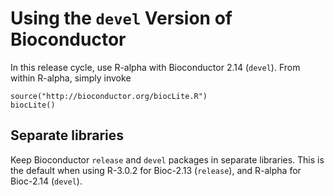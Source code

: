 Using the `devel` Version of Bioconductor
=========================================

In this release cycle, use R-alpha with Bioconductor 2.14
(`devel`). From within R-alpha, simply invoke

    source("http://bioconductor.org/biocLite.R")
    biocLite()
    
Separate libraries
------------------

Keep Bioconductor `release` and `devel` packages in
separate libraries. This is the default when using R-3.0.2 for
Bioc-2.13 (`release`), and R-alpha for Bioc-2.14 (`devel`).

<!--
An easy way to do this is to have two separate installation of R-3.0.

A more complicated way is to use the `R_LIBS_USER` environment
variable.  First, create two separate directories. Suggested directory
names are Linux:
    
    ~/R/x86_64-unknown-linux-gnu-library/3.0-bioc-release
    ~/R/x86_64-unknown-linux-gnu-library/3.0-bioc-devel

Mac OS:
    
    ~/Library/R/3.0-bioc-release/library
    ~/Library/R/3.0-bioc-devel/library

and Windows:
    
    C:\Users\YOUR_NAME\Documents\R\win-library\3.0-bioc-release
    C:\Users\YOUR_NAME\Documents\R\win-library\3.0-bioc-devel
    
(change `YOUR_NAME` to your user name)
    
Invoke "R for bioc-devel" or "R for bioc-release" from the command
line on Linux:
    
    R_LIBS_USER=~/R/x86_64-unknown-linux-gnu-library/3.0-bioc-release R
    R_LIBS_USER=~/R/x86_64-unknown-linux-gnu-library/3.0-bioc-devel R
    
Mac OS X:
    
    R_LIBS_USER=~~/Library/R/3.0-bioc-release/library R
    R_LIBS_USER=~~/Library/R/3.0-bioc-devel/library R

and Windows (assuming that R.exe is in PATH):
    
    cmd /C "set R_LIBS_USER=C:\Users\YOUR_NAME\Documents\R\win-library\3.0-bioc-release &&  R"
    cmd /C "set R_LIBS_USER=C:\Users\YOUR_NAME\Documents\R\win-library\3.0-bioc-devel &&  R"
    
When correctly configured, R's `.libPaths()` function will return the
`release` or `devel` directory as its first entry. Packages are
installed to that directory, and that is the first place that
`library()` looks for them.  <code>biocLite()</code> and
<code>install.packages()</code> respect this setting;
<code>update.packages()</code> attempts to update packages in the
directory where the current package is installed.

Aliases
-------

On Linux and Mac OS X, you can create a bash alias to save typing. Add the
following to your ~/bash_profile on Linux:
    
    alias Rdevel='R_LIBS_USER=~/R/x86_64-unknown-linux-gnu-library/3.0-bioc-devel R'
    alias Rrelease='R_LIBS_USER=~/R/x86_64-unknown-linux-gnu-library/3.0-bioc-release R'
    
or Mac OS X
    
    alias Rdevel='R_LIBS_USER=~/Library/R/3.0-bioc-devel/library R'
    alias Rrelease='R_LIBS_USER=~/Library/R/3.0-bioc-release/library R'
    
Invoke R from the command line as `Rdevel` or `Rrelease`.

On Windows, create two shortcuts, one for `release` and one for
`devel`. For `devel` (do similar steps for `release`) go to My
Computer and navigate to a directory that is in your PATH. Then
right-click and choose New->Shortcut.  In the "type the location of
the item" box, put:

    cmd /C "set R_LIBS_USER=C:\Users\YOUR_NAME\Documents\R\win-library\3.0-bioc-devel &&  R"

(again, it's assumed R.exe is in your PATH) Click "Next", and in the
"Type a name for this shortcut" box, type

    Rdevel
    
Invoke these from the command line as `Rdevel.lnk`.
    
Because `R_LIBS_USER` is an environment variable, its value should be
inherited by any subprocesses started by R, so they should do the
right thing as well.
-->
